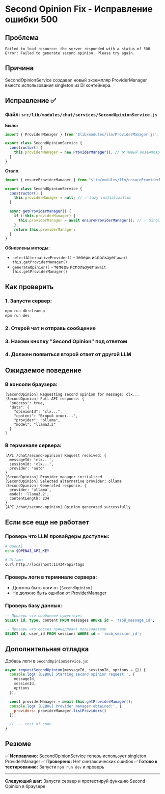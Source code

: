 # Second Opinion Fix - Исправление ошибки 500

## Проблема

```
Failed to load resource: the server responded with a status of 500
Error: Failed to generate second opinion. Please try again.
```

## Причина

SecondOpinionService создавал новый экземпляр ProviderManager вместо использования singleton из DI контейнера.

## Исправление ✅

### Файл: `src/lib/modules/chat/services/SecondOpinionService.js`

**Было:**

```javascript
import { ProviderManager } from '$lib/modules/llm/ProviderManager.js';

export class SecondOpinionService {
  constructor() {
    this.providerManager = new ProviderManager(); // ❌ Новый экземпляр
  }
}
```

**Стало:**

```javascript
import { ensureProviderManager } from '$lib/modules/llm/ensureProviderManager.js';

export class SecondOpinionService {
  constructor() {
    this.providerManager = null; // ✅ Lazy initialization
  }

  async getProviderManager() {
    if (!this.providerManager) {
      this.providerManager = await ensureProviderManager(); // ✅ Singleton
    }
    return this.providerManager;
  }
}
```

**Обновлены методы:**

- `selectAlternativeProvider()` - теперь использует `await this.getProviderManager()`
- `generateOpinion()` - теперь использует `await this.getProviderManager()`

## Как проверить

### 1. Запусти сервер:

```bash
npm run db:cleanup
npm run dev
```

### 2. Открой чат и отправь сообщение

### 3. Нажми кнопку "Second Opinion" под ответом

### 4. Должен появиться второй ответ от другой LLM

## Ожидаемое поведение

### В консоли браузера:

```
[SecondOpinion] Requesting second opinion for message: clx...
[SecondOpinion] Full API response: {
  "success": true,
  "data": {
    "opinionId": "clx...",
    "content": "Второй ответ...",
    "provider": "ollama",
    "model": "llama3.2"
  }
}
```

### В терминале сервера:

```
[API /chat/second-opinion] Request received: {
  messageId: 'clx...',
  sessionId: 'clx...',
  provider: 'auto'
}
[SecondOpinion] Provider manager initialized
[SecondOpinion] Selected alternative provider: ollama
[SecondOpinion] Generated response: {
  provider: 'ollama',
  model: 'llama3.2',
  contentLength: 234
}
[API /chat/second-opinion] Opinion generated successfully
```

## Если все еще не работает

### Проверь что LLM провайдеры доступны:

```bash
# OpenAI
echo $OPENAI_API_KEY

# Ollama
curl http://localhost:11434/api/tags
```

### Проверь логи в терминале сервера:

- Должны быть логи от `[SecondOpinion]`
- Не должно быть ошибок от ProviderManager

### Проверь базу данных:

```sql
-- Проверь что сообщение существует
SELECT id, type, content FROM messages WHERE id = 'твой_message_id';

-- Проверь что сессия принадлежит пользователю
SELECT id, user_id FROM sessions WHERE id = 'твой_session_id';
```

## Дополнительная отладка

Добавь логи в `SecondOpinionService.js`:

```javascript
async requestSecondOpinion(messageId, sessionId, options = {}) {
  console.log('[DEBUG] Starting second opinion request:', {
    messageId,
    sessionId,
    options
  });

  const providerManager = await this.getProviderManager();
  console.log('[DEBUG] Provider manager obtained:', {
    providers: providerManager.listProviders()
  });

  // ... rest of code
}
```

## Резюме

✅ **Исправлено:** SecondOpinionService теперь использует singleton ProviderManager
✅ **Проверено:** Нет синтаксических ошибок
✅ **Готово к тестированию:** Запусти `npm run dev` и проверь

---

**Следующий шаг:** Запусти сервер и протестируй функцию Second Opinion в браузере.

